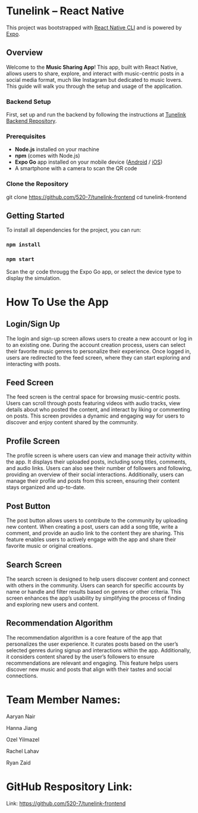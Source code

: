 # Tunelink – React Native

This project was bootstrapped with [React Native CLI](https://reactnative.dev/docs/environment-setup) and is powered by [Expo](https://expo.dev/).

## Overview

Welcome to the **Music Sharing App**! This app, built with React Native, allows users to share, explore, and interact with music-centric posts in a social media format, much like Instagram but dedicated to music lovers. This guide will walk you through the setup and usage of the application.

### Backend Setup  

First, set up and run the backend by following the instructions at [Tunelink Backend Repository](https://github.com/520-7/tunelink-backend). 

### Prerequisites  

- **Node.js** installed on your machine  
- **npm** (comes with Node.js)  
- **Expo Go** app installed on your mobile device ([Android](https://play.google.com/store/apps/details?id=host.exp.exponent) / [iOS](https://apps.apple.com/app/expo-go/id982107779))  
- A smartphone with a camera to scan the QR code

### Clone the Repository  

git clone https://github.com/520-7/tunelink-frontend
cd tunelink-frontend

## Getting Started

To install all dependencies for the project, you can run:

### ```npm install```

### ```npm start```

Scan the qr code througg the Expo Go app, or select the device type to display the simulation.

# How To Use the App

## Login/Sign Up  
The login and sign-up screen allows users to create a new account or log in to an existing one. During the account creation process, users can select their favorite music genres to personalize their experience. Once logged in, users are redirected to the feed screen, where they can start exploring and interacting with posts.

## Feed Screen  
The feed screen is the central space for browsing music-centric posts. Users can scroll through posts featuring videos with audio tracks, view details about who posted the content, and interact by liking or commenting on posts. This screen provides a dynamic and engaging way for users to discover and enjoy content shared by the community.

## Profile Screen  
The profile screen is where users can view and manage their activity within the app. It displays their uploaded posts, including song titles, comments, and audio links. Users can also see their number of followers and following, providing an overview of their social interactions. Additionally, users can manage their profile and posts from this screen, ensuring their content stays organized and up-to-date.

## Post Button  
The post button allows users to contribute to the community by uploading new content. When creating a post, users can add a song title, write a comment, and provide an audio link to the content they are sharing. This feature enables users to actively engage with the app and share their favorite music or original creations.

## Search Screen  
The search screen is designed to help users discover content and connect with others in the community. Users can search for specific accounts by name or handle and filter results based on genres or other criteria. This screen enhances the app’s usability by simplifying the process of finding and exploring new users and content.

## Recommendation Algorithm  
The recommendation algorithm is a core feature of the app that personalizes the user experience. It curates posts based on the user’s selected genres during signup and interactions within the app. Additionally, it considers content shared by the user’s followers to ensure recommendations are relevant and engaging. This feature helps users discover new music and posts that align with their tastes and social connections.

# Team Member Names:

Aaryan Nair

Hanna Jiang

Ozel Yilmazel

Rachel Lahav

Ryan Zaid

# GitHub Respository Link:
Link: https://github.com/520-7/tunelink-frontend
